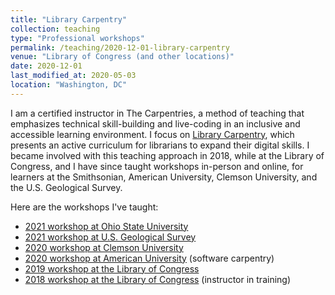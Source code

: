 ```yaml
---
title: "Library Carpentry"
collection: teaching
type: "Professional workshops"
permalink: /teaching/2020-12-01-library-carpentry
venue: "Library of Congress (and other locations)"
date: 2020-12-01
last_modified_at: 2020-05-03
location: "Washington, DC"
---
```


I am a certified instructor in The Carpentries, a method of teaching that emphasizes technical skill-building and live-coding in an inclusive and accessible learning environment. I focus on [Library Carpentry](https://librarycarpentry.org), which presents an active curriculum for librarians to expand their digital skills. I became involved with this teaching approach in 2018, while at the Library of Congress, and I have since taught workshops in-person and online, for learners at the Smithsonian, American University, Clemson University, and the U.S. Geological Survey. 

Here are the workshops I've taught: 

* [2021 workshop at Ohio State University](https://morskyjezek.github.io/2021-05-24-osu-online/)
* [2021 workshop at U.S. Geological Survey](https://morskyjezek.github.io/2021-03-30-usgs-online/)
* [2020 workshop at Clemson University](https://shlake.github.io/2020-12-01-Clemson-online-NNLM/)
* [2020 workshop at American University](https://annajiat.github.io/2020-11-09-american-online/) (software carpentry)
* [2019 workshop at the Library of Congress](https://morskyjezek.github.io/2019-09-24-libraryofcongress/)
* [2018 workshop at the Library of Congress](https://libcce.github.io/2018-09-18-LC/) (instructor in training)
